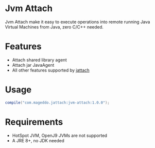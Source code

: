 # Jvm Attach
Jvm Attach make it easy to execute operations into 
remote running Java Virtual Machines from Java,
zero C/C++ needed.

# Features
* Attach shared library agent
* Attach jar JavaAgent
* All other features supported by [jattach][1]

# Usage

```gradle
compile("com.mageddo.jattach:jvm-attach:1.0.0");
```

# Requirements
* HotSpot JVM, OpenJ9 JVMs are not supported
* A JRE 8+, no JDK needed

[1]: https://github.com/apangin/jattach
